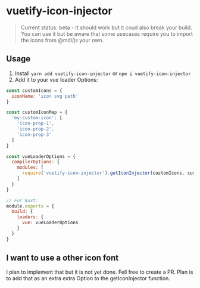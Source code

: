 # vuetify-icon-injector
> Current status: beta - It should work but it coud also break your build. You can use it but be aware that some usecases require you to import the icons from @mdi/js your own.

## Usage
1. Install `yarn add vuetify-icon-injector` or `npm i vuetify-icon-injector`
2. Add it to your vue loader Options:


```js
const customIcons = {
  iconName: 'icon svg path'
}

const customIconMap = {
  'my-custom-icon': [
    'icon-prop-1',
    'icon-prop-2',
    'icon-prop-3'
  ]
}

const vueLoaderOptions = {
  compilerOptions: {
    modules: [
      require('vuetify-icon-injector').getIconInjector(customIcons, customIconMap) // arguments are optional
    ]
  }
}

// For Nuxt:
module.exports = {
  build: {
    loaders: {
      vue: vueLoaderOptions
    }
  }
}

```


## I want to use a other icon font

I plan to implement that but it is not yet done. Fell free to create a PR. Plan is to add that as an extra extra Option to the getIconInjector function.
